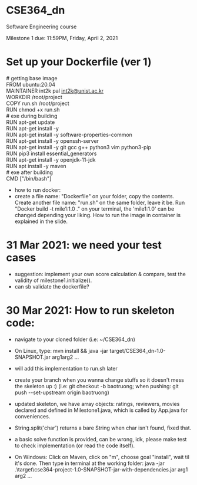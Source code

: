 # CSE364_dn
Software Engineering course


Milestone 1 due: 11:59PM, Friday, April 2, 2021


# Set up your Dockerfile (ver 1)

\# getting base image<br />
FROM ubuntu:20.04<br />
MAINTAINER int2k pal <int2k@unist.ac.kr><br />
WORKDIR /root/project<br />
COPY run.sh /root/project<br />
RUN chmod +x run.sh<br />
\# exe during building<br />
RUN apt-get update<br />
RUN apt-get install -y<br />
RUN apt-get install -y software-properties-common<br />
RUN apt-get install -y openssh-server<br />
RUN apt-get install -y git gcc g++ python3 vim python3-pip<br />
RUN pip3 install essential_generators<br />
RUN apt-get install -y openjdk-11-jdk<br />
RUN apt install -y  maven<br />
\# exe after building<br />
CMD ["/bin/bash"]<br />

- how to run docker:
- create a file name: "Dockerfile" on your folder, copy the contents. Create another file name: "run.sh" on the same folder, leave it be. Run "Docker build -t mile1:1.0 ." on your terminal, the 'mile1:1.0' can be changed depending your liking. How to run the image in container is explained in the slide.

# 31 Mar 2021: we need your test cases
- suggestion: implement your own score calculation & compare, test the validity of milestone1.initialize().
- can sb validate the dockerfile?

# 30 Mar 2021: How to run skeleton code:
- navigate to your cloned folder (i.e: ~/CSE364_dn)
- On Linux, type: mvn install && java -jar target/CSE364_dn-1.0-SNAPSHOT.jar arg1arg2 ...

- will add this implementation to run.sh later

- create your branch when you wanna change stuffs so it doesn't mess the skeleton up :) (i.e: git checkout -b baotruong; when pushing: git push --set-upstream origin baotruong)
- updated skeleton, we have array objects: ratings, reviewers, movies declared and defined in Milestone1.java, which is called by App.java for conveniences.

- String.split('char') returns a bare String when char isn't found, fixed that.

- a basic solve function is provided, can be wrong, idk, please make test to check implementation (or read the code itself).

- On Windows: Click on Maven, click on "m", choose goal "install", wait til it's done. Then type in terminal at the working folder: java -jar .\target\cse364-project-1.0-SNAPSHOT-jar-with-dependencies.jar arg1 arg2 ...

